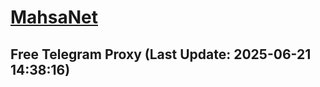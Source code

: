 
# [MahsaNet](https://t.me/mahsa_net)
## Free Telegram Proxy (Last Update: 2025-06-21 14:38:16)

    